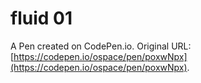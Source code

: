 # fluid 01

A Pen created on CodePen.io. Original URL: [https://codepen.io/ospace/pen/poxwNpx](https://codepen.io/ospace/pen/poxwNpx).

